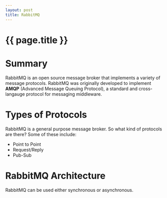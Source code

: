 ```yaml
---
layout: post
title: RabbitMQ 
---
```



# {{ page.title }}

# Summary

RabbitMQ is an open source message broker that implements a variety of message
protocols. RabbitMQ was originally developed to implement **AMQP** (Advanced
Message Queuing Protocol), a standard and cross-langauge protocol for messaging
middleware.

# Types of Protocols

RabbitMQ is a general purpose message broker. So what kind of protocols are there?
Some of these include:

* Point to Point
* Request/Reply
* Pub-Sub

# RabbitMQ Architecture

RabbitMQ can be used either synchronous or asynchronous.
